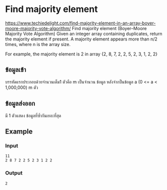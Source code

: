 # Find majority element
https://www.techiedelight.com/find-majority-element-in-an-array-boyer-moore-majority-vote-algorithm/
Find majority element (Boyer–Moore Majority Vote Algorithm)
Given an integer array containing duplicates, return the majority element if present. A majority element appears more than n/2 times, where n is the array size.

For example, the majority element is 2 in array {2, 8, 7, 2, 2, 5, 2, 3, 1, 2, 2}

## ข้อมูลเข้า
บรรทัดแรกประกอบด้วยจำนวนเต็ม1 ตัวคือ m เป็นจำนวน ข้อมูล
หลังจำกป็นข้อมูล a  (0 <= a < 1,000,000)  m ตัว

## ข้อมูลส่งออก
มี 1 ตัวแสดง ข้อมูลที่ซ้ำกันเยอะที่สุด
## Example
### Input
~~~
11
2 8 7 2 2 5 2 3 1 2 2
~~~
### Output
~~~
2
~~~

